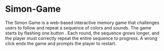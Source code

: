 # Simon-Game
The Simon Game is a web-based interactive memory game that challenges users to follow and repeat a sequence of colors and sounds. The game starts by flashing one button . Each round, the sequence grows longer, and the player must correctly repeat the entire sequence to progress. A wrong click ends the game and prompts the player to restart.
